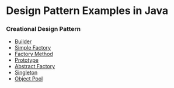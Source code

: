 # Design Pattern Examples in Java

### Creational Design Pattern
<ul>
  <li><a href="https://github.com/Rapter1990/Software-Design-Pattren-Examples-in-Java/tree/master/1_Creational_Builder">Builder</a></li>
  <li><a href="https://github.com/Rapter1990/Software-Design-Pattren-Examples-in-Java/tree/master/2_Creational_Simple_Factory">Simple Factory</a></li>
  <li><a href="https://github.com/Rapter1990/Design-Pattren-Examples-in-Java/tree/master/3_Creational_Factory">Factory Method</a></li>
  <li><a href="https://github.com/Rapter1990/Design-Pattren-Examples-in-Java/tree/master/4_Creational_Prototype">Prototype</a></li>
  <li><a href="https://github.com/Rapter1990/Software-Design-Pattren-Examples-in-Java">Abstract Factory</a></li>
  <li><a href="https://github.com/Rapter1990/Software-Design-Pattren-Examples-in-Java">Singleton</a></li>
  <li><a href="https://github.com/Rapter1990/Software-Design-Pattren-Examples-in-Java">Object Pool</a></li>
</ul>
